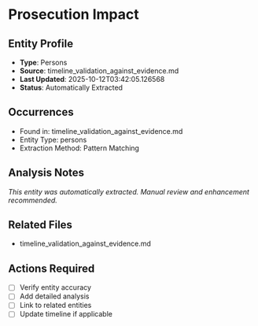 # Prosecution Impact

## Entity Profile
- **Type**: Persons
- **Source**: timeline_validation_against_evidence.md
- **Last Updated**: 2025-10-12T03:42:05.126568
- **Status**: Automatically Extracted

## Occurrences
- Found in: timeline_validation_against_evidence.md
- Entity Type: persons
- Extraction Method: Pattern Matching

## Analysis Notes
*This entity was automatically extracted. Manual review and enhancement recommended.*

## Related Files
- timeline_validation_against_evidence.md

## Actions Required
- [ ] Verify entity accuracy
- [ ] Add detailed analysis
- [ ] Link to related entities
- [ ] Update timeline if applicable
